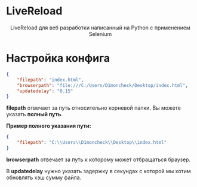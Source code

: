 # LiveReload

<div align="center">LiveReload для веб разработки написанный на Python с применением Selenium</div>

# Настройка конфига

```json
{
    "filepath": "index.html",
    "browserpath": "file:///C:/Users/D1moncheck/Desktop/index.html",
    "updatedelay": "0.15"
}
```
**filepath** отвечает за путь относительно корневой папки. Вы можете указать **полный путь**.

**Пример полного указания пути:**
```json
{
    "filepath": "C:\\Users\\D1moncheck\\Desktop\\index.html"
}
```

**browserpath** отвечает за путь к которому может отбращаться браузер.

В **updatedelay** нужно указать задержку в секундах с которой мы хотим обновлять хэш сумму файла.
